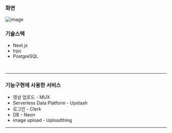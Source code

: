 ### 화면
![image](https://github.com/user-attachments/assets/1d404258-7716-489c-889f-e0ca5d5e6133)

### 기술스택
- Next.js
- trpc
- PostgreSQL

</br>

--- 
### 기능구현에 사용한 서비스

- 영상 업로드 - MUX
- Serverless Data Platform - Upstash
- 로그인 - Clerk
- DB - Neon
- image upload - Uploadthing

---
